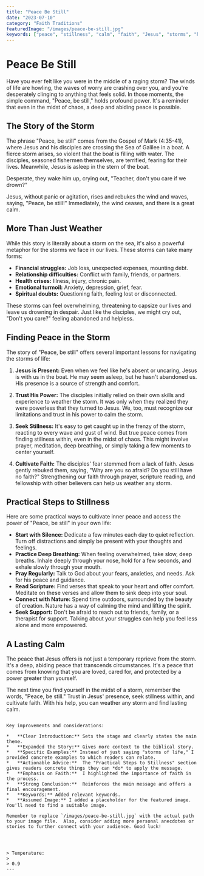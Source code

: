 ```yaml
---
title: "Peace Be Still"
date: "2023-07-10"
category: "Faith Traditions"
featuredImage: "/images/peace-be-still.jpg"
keywords: ["peace", "stillness", "calm", "faith", "Jesus", "storms", "hope"]
---
```


# Peace Be Still

Have you ever felt like you were in the middle of a raging storm? The winds of life are howling, the waves of worry are crashing over you, and you're desperately clinging to anything that feels solid. In those moments, the simple command, "Peace, be still," holds profound power. It's a reminder that even in the midst of chaos, a deep and abiding peace is possible.

## The Story of the Storm

The phrase "Peace, be still" comes from the Gospel of Mark (4:35-41), where Jesus and his disciples are crossing the Sea of Galilee in a boat. A fierce storm arises, so violent that the boat is filling with water. The disciples, seasoned fishermen themselves, are terrified, fearing for their lives. Meanwhile, Jesus is asleep in the stern of the boat.

Desperate, they wake him up, crying out, "Teacher, don't you care if we drown?"

Jesus, without panic or agitation, rises and rebukes the wind and waves, saying, "Peace, be still!" Immediately, the wind ceases, and there is a great calm.

## More Than Just Weather

While this story is literally about a storm on the sea, it's also a powerful metaphor for the storms we face in our lives. These storms can take many forms:

- **Financial struggles:** Job loss, unexpected expenses, mounting debt.
- **Relationship difficulties:** Conflict with family, friends, or partners.
- **Health crises:** Illness, injury, chronic pain.
- **Emotional turmoil:** Anxiety, depression, grief, fear.
- **Spiritual doubts:** Questioning faith, feeling lost or disconnected.

These storms can feel overwhelming, threatening to capsize our lives and leave us drowning in despair. Just like the disciples, we might cry out, "Don't you care?" feeling abandoned and helpless.

## Finding Peace in the Storm

The story of "Peace, be still" offers several important lessons for navigating the storms of life:

1.  **Jesus is Present:** Even when we feel like he's absent or uncaring, Jesus is with us in the boat. He may seem asleep, but he hasn't abandoned us. His presence is a source of strength and comfort.

2.  **Trust His Power:** The disciples initially relied on their own skills and experience to weather the storm. It was only when they realized they were powerless that they turned to Jesus. We, too, must recognize our limitations and trust in his power to calm the storm.

3.  **Seek Stillness:** It's easy to get caught up in the frenzy of the storm, reacting to every wave and gust of wind. But true peace comes from finding stillness within, even in the midst of chaos. This might involve prayer, meditation, deep breathing, or simply taking a few moments to center yourself.

4.  **Cultivate Faith:** The disciples' fear stemmed from a lack of faith. Jesus gently rebuked them, saying, "Why are you so afraid? Do you still have no faith?" Strengthening our faith through prayer, scripture reading, and fellowship with other believers can help us weather any storm.

## Practical Steps to Stillness

Here are some practical ways to cultivate inner peace and access the power of "Peace, be still" in your own life:

- **Start with Silence:** Dedicate a few minutes each day to quiet reflection. Turn off distractions and simply be present with your thoughts and feelings.
- **Practice Deep Breathing:** When feeling overwhelmed, take slow, deep breaths. Inhale deeply through your nose, hold for a few seconds, and exhale slowly through your mouth.
- **Pray Regularly:** Talk to God about your fears, anxieties, and needs. Ask for his peace and guidance.
- **Read Scripture:** Find verses that speak to your heart and offer comfort. Meditate on these verses and allow them to sink deep into your soul.
- **Connect with Nature:** Spend time outdoors, surrounded by the beauty of creation. Nature has a way of calming the mind and lifting the spirit.
- **Seek Support:** Don't be afraid to reach out to friends, family, or a therapist for support. Talking about your struggles can help you feel less alone and more empowered.

## A Lasting Calm

The peace that Jesus offers is not just a temporary reprieve from the storm. It's a deep, abiding peace that transcends circumstances. It's a peace that comes from knowing that you are loved, cared for, and protected by a power greater than yourself.

The next time you find yourself in the midst of a storm, remember the words, "Peace, be still." Trust in Jesus' presence, seek stillness within, and cultivate faith. With his help, you can weather any storm and find lasting calm.

```

Key improvements and considerations:

*   **Clear Introduction:** Sets the stage and clearly states the main theme.
*   **Expanded the Story:** Gives more context to the biblical story.
*   **Specific Examples:** Instead of just saying "storms of life," I provided concrete examples to which readers can relate.
*   **Actionable Advice:**  The "Practical Steps to Stillness" section gives readers concrete things they can *do* to apply the message.
*   **Emphasis on Faith:**  I highlighted the importance of faith in the process.
*   **Strong Conclusion:**  Reinforces the main message and offers a final encouragement.
*   **Keywords:** Added relevant keywords.
*   **Assumed Image:** I added a placeholder for the featured image. You'll need to find a suitable image.

Remember to replace `/images/peace-be-still.jpg` with the actual path to your image file.  Also, consider adding more personal anecdotes or stories to further connect with your audience. Good luck!




> Temperature:
>
> 0.9
---

```
